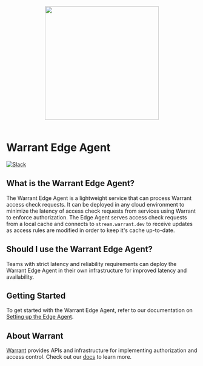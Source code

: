 <div align="center" alt="Warrant">
    <a href="https://warrant.dev/?utm_source=awesome-authz" target="_blank">
        <img src="https://warrant.dev/images/logo-primary-wide.png" width="300">
    </a>
    </br>
    </br>
</div>

# Warrant Edge Agent

[![Slack](https://img.shields.io/badge/slack-join-brightgreen)](https://join.slack.com/t/warrantcommunity/shared_invite/zt-12g84updv-5l1pktJf2bI5WIKN4_~f4w)

## What is the Warrant Edge Agent?

The Warrant Edge Agent is a lightweight service that can process Warrant access check requests. It can be deployed in any cloud environment to minimize the latency of access check requests from services using Warrant to enforce authorization. The Edge Agent serves access check requests from a local cache and connects to `stream.warrant.dev` to receive updates as access rules are modified in order to keep it's cache up-to-date.

## Should I use the Warrant Edge Agent?

Teams with strict latency and reliability requirements can deploy the Warrant Edge Agent in their own infrastructure for improved latency and availability.

## Getting Started

To get started with the Warrant Edge Agent, refer to our documentation on [Setting up the Edge Agent](https://docs.warrant.dev/quickstart/edge-agent).

## About Warrant

[Warrant](https://warrant.dev) provides APIs and infrastructure for implementing authorization and access control. Check out our [docs](https://docs.warrant.dev) to learn more.
